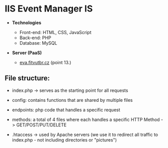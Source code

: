 # IIS Event Manager IS



+ **Technologies**
    - Front-end: HTML, CSS, JavaScript
    - Back-end: PHP
    - Database: MySQL

+ **Server (PaaS)**
    - [eva.fitvutbr.cz](https://www.fit.vut.cz/units/cvt/faq/.cs) (point 13.)

## File structure:

- index.php -> serves as the starting point for all requests

- config: contains functions that are shared by multiple files

- endpoints: php code that handles a specific request

- methods: a total of 4 files where each handles a specific HTTP Method -> GET/POST/PUT/DELETE

- .htaccess -> used by Apache servers (we use it to redirect all traffic to index.php - not including directories or "pictures")
